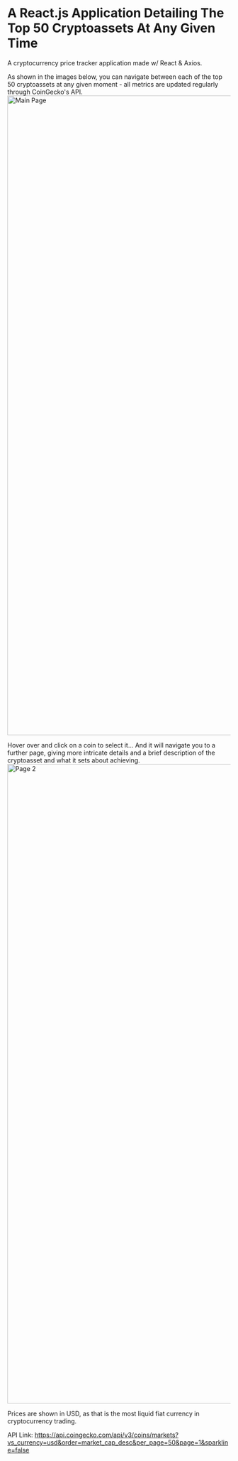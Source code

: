# A React.js Application Detailing The Top 50 Cryptoassets At Any Given Time
A cryptocurrency price tracker application made w/ React & Axios.

As shown in the images below, you can navigate between each of the top 50 cryptoassets at any given moment - all metrics are updated regularly through CoinGecko's API.
<img width="1440" alt="Main Page" src="https://user-images.githubusercontent.com/98287394/170054662-e5c3efe2-aea1-4eee-be82-0049dec62fe7.png">

Hover over and click on a coin to select it...
And it will navigate you to a further page, giving more intricate details and a brief description of the cryptoasset and what it sets about achieving.
<img width="1440" alt="Page 2" src="https://user-images.githubusercontent.com/98287394/170054802-a9030176-5fc2-4eab-a51a-4bf1b0b989ed.png">

Prices are shown in USD, as that is the most liquid fiat currency in cryptocurrency trading.

API Link: https://api.coingecko.com/api/v3/coins/markets?vs_currency=usd&order=market_cap_desc&per_page=50&page=1&sparkline=false
